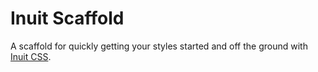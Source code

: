 Inuit Scaffold
=============

A scaffold for quickly getting your styles started and off the ground with
[Inuit CSS](http://inuitcss.com/).
